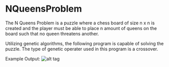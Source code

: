 # NQueensProblem

The N Queens Problem is a puzzle where a chess board of size n x n is created and the player must be able to place n amount of queens
on the board such that no queen threatens another.

Utilizing genetic algorithms, the following program is capable of solving the puzzle. The type of genetic operater used in this
program is a crossover.

Example Output:
![alt tag](http://i.imgur.com/yy2MwWc.png)
